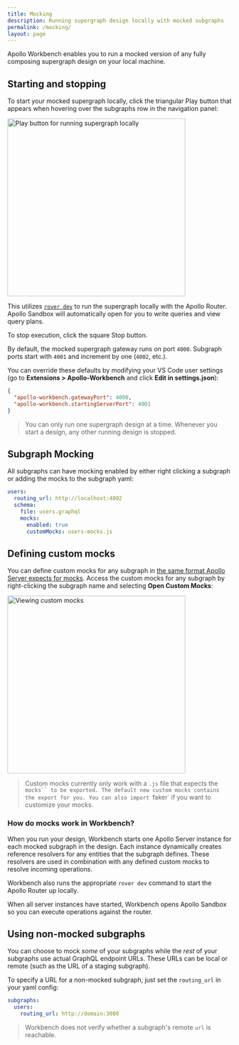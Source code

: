 ```yaml
---
title: Mocking
description: Running supergraph design locally with mocked subgraphs
permalink: /mocking/
layout: page
---
```


Apollo Workbench enables you to run a mocked version of any fully composing supergraph design on your local machine.

## Starting and stopping

To start your mocked supergraph locally, click the triangular Play button that appears when hovering over the subgraphs row in the navigation panel:

<img class="screenshot" src="../images/run-mocks-locally.png" alt="Play button for running supergraph locally" width="400" />

This utilizes [`rover dev`](https://www.apollographql.com/docs/rover/commands/dev) to run the supergraph locally with the Apollo Router. Apollo Sandbox will automatically open for you to write queries and view query plans.

To stop execution, click the square Stop button.

By default, the mocked supergraph gateway runs on port `4000`. Subgraph ports start with `4001` and increment by one (`4002`, etc.).

You can override these defaults by modifying your VS Code user settings (go to **Extensions > Apollo-Workbench** and click **Edit in settings.json**):

```json
{
  "apollo-workbench.gatewayPort": 4000,
  "apollo-workbench.startingServerPort": 4001
}
```

> You can only run one supergraph design at a time. Whenever you start a design, any other running design is stopped.

## Subgraph Mocking

All subgraphs can have mocking enabled by either right clicking a subgraph or adding the mocks to the subgraph yaml:

```yaml
users:
  routing_url: http://localhost:4002
  schema:
    file: users.graphql
    mocks:
      enabled: true
      customMocks: users-mocks.js
```

## Defining custom mocks

You can define custom mocks for any subgraph in [the same format Apollo Server expects for mocks](https://www.apollographql.com/docs/apollo-server/testing/mocking/). Access the custom mocks for any subgraph by right-clicking the subgraph name and selecting **Open Custom Mocks**:

<img class="screenshot" src="../images/custom-mocks-options.png" alt="Viewing custom mocks" width="400" />

> Custom mocks currently only work with a `.js` file that expects the ` mocks`` to be exported. The default new custom mocks contains the export for you. You can also import  `faker` if you want to customize your mocks.

### How do mocks work in Workbench?

When you run your design, Workbench starts one Apollo Server instance for each mocked subgraph in the design. Each instance dynamically creates reference resolvers for any entities that the subgraph defines. These resolvers are used in combination with any defined custom mocks to resolve incoming operations.

Workbench also runs the appropriate `rover dev` command to start the Apollo Router up locally.

When all server instances have started, Workbench opens Apollo Sandbox so you can execute operations against the router.

## Using non-mocked subgraphs

You can choose to mock _some_ of your subgraphs while the _rest_ of your subgraphs use actual GraphQL endpoint URLs. These URLs can be local or remote (such as the URL of a staging subgraph).

To specify a URL for a non-mocked subgraph, just set the `routing_url` in your yaml config:

```yaml
subgraphs:
  users:
    routing_url: http://domain:3000
```

> Workbench does not verify whether a subgraph's remote `url` is reachable.
